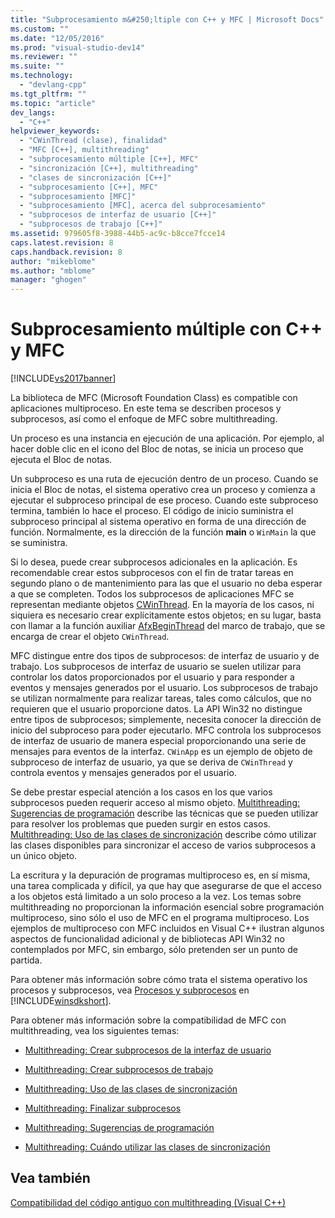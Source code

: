 ```yaml
---
title: "Subprocesamiento m&#250;ltiple con C++ y MFC | Microsoft Docs"
ms.custom: ""
ms.date: "12/05/2016"
ms.prod: "visual-studio-dev14"
ms.reviewer: ""
ms.suite: ""
ms.technology: 
  - "devlang-cpp"
ms.tgt_pltfrm: ""
ms.topic: "article"
dev_langs: 
  - "C++"
helpviewer_keywords: 
  - "CWinThread (clase), finalidad"
  - "MFC [C++], multithreading"
  - "subprocesamiento múltiple [C++], MFC"
  - "sincronización [C++], multithreading"
  - "clases de sincronización [C++]"
  - "subprocesamiento [C++], MFC"
  - "subprocesamiento [MFC]"
  - "subprocesamiento [MFC], acerca del subprocesamiento"
  - "subprocesos de interfaz de usuario [C++]"
  - "subprocesos de trabajo [C++]"
ms.assetid: 979605f8-3988-44b5-ac9c-b8cce7fcce14
caps.latest.revision: 8
caps.handback.revision: 8
author: "mikeblome"
ms.author: "mblome"
manager: "ghogen"
---
```

# Subprocesamiento m&#250;ltiple con C++ y MFC
[!INCLUDE[vs2017banner](../../assembler/inline/includes/vs2017banner.md)]

La biblioteca de MFC \(Microsoft Foundation Class\) es compatible con aplicaciones multiproceso.  En este tema se describen procesos y subprocesos, así como el enfoque de MFC sobre multithreading.  
  
 Un proceso es una instancia en ejecución de una aplicación.  Por ejemplo, al hacer doble clic en el icono del Bloc de notas, se inicia un proceso que ejecuta el Bloc de notas.  
  
 Un subproceso es una ruta de ejecución dentro de un proceso.  Cuando se inicia el Bloc de notas, el sistema operativo crea un proceso y comienza a ejecutar el subproceso principal de ese proceso.  Cuando este subproceso termina, también lo hace el proceso.  El código de inicio suministra el subproceso principal al sistema operativo en forma de una dirección de función.  Normalmente, es la dirección de la función **main** o `WinMain` la que se suministra.  
  
 Si lo desea, puede crear subprocesos adicionales en la aplicación.  Es recomendable crear estos subprocesos con el fin de tratar tareas en segundo plano o de mantenimiento para las que el usuario no deba esperar a que se completen.  Todos los subprocesos de aplicaciones MFC se representan mediante objetos [CWinThread](../../mfc/reference/cwinthread-class.md).  En la mayoría de los casos, ni siquiera es necesario crear explícitamente estos objetos; en su lugar, basta con llamar a la función auxiliar [AfxBeginThread](../Topic/AfxBeginThread.md) del marco de trabajo, que se encarga de crear el objeto `CWinThread`.  
  
 MFC distingue entre dos tipos de subprocesos: de interfaz de usuario y de trabajo.  Los subprocesos de interfaz de usuario se suelen utilizar para controlar los datos proporcionados por el usuario y para responder a eventos y mensajes generados por el usuario.  Los subprocesos de trabajo se utilizan normalmente para realizar tareas, tales como cálculos, que no requieren que el usuario proporcione datos.  La API Win32 no distingue entre tipos de subprocesos; simplemente, necesita conocer la dirección de inicio del subproceso para poder ejecutarlo.  MFC controla los subprocesos de interfaz de usuario de manera especial proporcionando una serie de mensajes para eventos de la interfaz.  `CWinApp` es un ejemplo de objeto de subproceso de interfaz de usuario, ya que se deriva de `CWinThread` y controla eventos y mensajes generados por el usuario.  
  
 Se debe prestar especial atención a los casos en los que varios subprocesos pueden requerir acceso al mismo objeto.  [Multithreading: Sugerencias de programación](../../parallel/multithreading-programming-tips.md) describe las técnicas que se pueden utilizar para resolver los problemas que pueden surgir en estos casos.  [Multithreading: Uso de las clases de sincronización](../../parallel/multithreading-how-to-use-the-synchronization-classes.md) describe cómo utilizar las clases disponibles para sincronizar el acceso de varios subprocesos a un único objeto.  
  
 La escritura y la depuración de programas multiproceso es, en sí misma, una tarea complicada y difícil, ya que hay que asegurarse de que el acceso a los objetos está limitado a un solo proceso a la vez.  Los temas sobre multithreading no proporcionan la información esencial sobre programación multiproceso, sino sólo el uso de MFC en el programa multiproceso.  Los ejemplos de multiproceso con MFC incluidos en Visual C\+\+ ilustran algunos aspectos de funcionalidad adicional y de bibliotecas API Win32 no contemplados por MFC, sin embargo, sólo pretenden ser un punto de partida.  
  
 Para obtener más información sobre cómo trata el sistema operativo los procesos y subprocesos, vea [Procesos y subprocesos](http://msdn.microsoft.com/library/windows/desktop/ms684841) en [!INCLUDE[winsdkshort](../../atl/reference/includes/winsdkshort_md.md)].  
  
 Para obtener más información sobre la compatibilidad de MFC con multithreading, vea los siguientes temas:  
  
-   [Multithreading: Crear subprocesos de la interfaz de usuario](../../parallel/multithreading-creating-user-interface-threads.md)  
  
-   [Multithreading: Crear subprocesos de trabajo](../../parallel/multithreading-creating-worker-threads.md)  
  
-   [Multithreading: Uso de las clases de sincronización](../../parallel/multithreading-how-to-use-the-synchronization-classes.md)  
  
-   [Multithreading: Finalizar subprocesos](../../parallel/multithreading-terminating-threads.md)  
  
-   [Multithreading: Sugerencias de programación](../../parallel/multithreading-programming-tips.md)  
  
-   [Multithreading: Cuándo utilizar las clases de sincronización](../../parallel/multithreading-when-to-use-the-synchronization-classes.md)  
  
## Vea también  
 [Compatibilidad del código antiguo con multithreading \(Visual C\+\+\)](../../parallel/multithreading-support-for-older-code-visual-cpp.md)